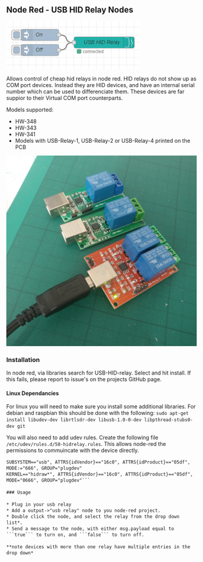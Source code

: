 ## Node Red - USB HID Relay Nodes
![](usb%20hid%20relay%20screenshot%202.png)

Allows control of cheap hid relays in node red. HID relays do not show up as COM port devices. Instead they are HID devices, and have an internal serial number which can be used to differenciate them. These devices are far suppior to their Virtual COM port counterparts.

Models supported:
* HW-348
* HW-343
* HW-341
* Models with USB-Relay-1, USB-Relay-2 or USB-Relay-4 printed on the PCB

![](HW-343.jpg)

### Installation

In node red, via libraries search for USB-HID-relay. Select and hit install. If this fails, please report to issue's on the projects GitHub page.

#### Linux Dependancies
For linux you will need to make sure you install some additional libraries. For debian and raspbian this should be done with the following:
```sudo apt-get install libudev-dev librtlsdr-dev libusb-1.0-0-dev libpthread-stubs0-dev git```

You will also need to add udev rules. Create the following file ```/etc/udev/rules.d/50-hidrelay.rules```. This allows node-red the permissions to commuincate with the device directly.

```UBSYSTEM=="input", GROUP="input", MODE="0666"
SUBSYSTEM=="usb", ATTRS{idVendor}=="16c0", ATTRS{idProduct}=="05df", MODE:="666", GROUP="plugdev"
KERNEL=="hidraw*", ATTRS{idVendor}=="16c0", ATTRS{idProduct}=="05df", MODE="0666", GROUP="plugdev"```

### Usage

* Plug in your usb relay
* Add a output->"usb relay" node to you node-red project.
* Double click the node, and select the relay from the drop down list*. 
* Send a message to the node, with either msg.payload equal to ```true``` to turn on, and ```false``` to turn off.

**note devices with more than one relay have multiple entries in the drop down* 


